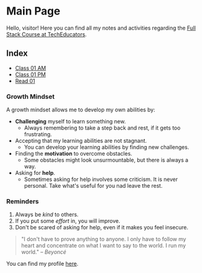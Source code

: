 # Main Page
Hello, visitor! Here you can find all my notes and activities regarding the [Full Stack Course at TechEducators](https://techeducators.co.uk/course/full-stack-mern-bootcamp).

## Index
- [Class 01 AM](https://mannyggb.github.io/reading-notes/class-01AM)
- [Class 01 PM](https://mannyggb.github.io/reading-notes/class-01PM)
- [Read 01](https://mannyggb.github.io/reading-notes/read-01)

### Growth Mindset 

A growth mindset allows me to develop my own abilities by:
- **Challenging** myself to learn something new.
  - Always remembering to take a step back and rest, if it gets too frustrating.
- Accepting that my learning abilities are not stagnant.
   - You can develop your learning abilities by finding new challenges.
- Finding the **motivation** to overcome obstacles.
  - Some obstacles might look unsurmountable, but there is always a way.
- Asking for **help**.
  - Sometimes asking for help involves some criticism. It is never personal. Take what's useful for you nad leave the rest.
    
### Reminders
1. Always be *kind* to others.
2. If you put some *effort* in, you will improve.
3. Don't be scared of asking for help, even if it makes you feel insecure.

> "I don't have to prove anything to anyone. I only have to follow my heart and concentrate on what I want to say to the world. I run my world." – *Beyoncé*

You can find my profile [here](https://github.com/MannyGGB).
